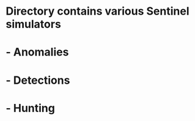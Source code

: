 # Directory contains various Sentinel simulators

# - Anomalies
       
# - Detections
       
# - Hunting
